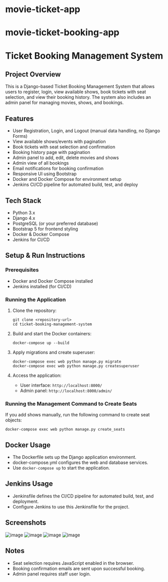 ﻿# movie-ticket-app
# movie-ticket-booking-app
# Ticket Booking Management System

## Project Overview
This is a Django-based Ticket Booking Management System that allows users to register, login, view available shows, book tickets with seat selection, and view their booking history. The system also includes an admin panel for managing movies, shows, and bookings.

## Features
- User Registration, Login, and Logout (manual data handling, no Django Forms)
- View available shows/events with pagination
- Book tickets with seat selection and confirmation
- Booking history page with pagination
- Admin panel to add, edit, delete movies and shows
- Admin view of all bookings
- Email notifications for booking confirmation
- Responsive UI using Bootstrap
- Docker and Docker Compose for environment setup
- Jenkins CI/CD pipeline for automated build, test, and deploy

## Tech Stack
- Python 3.x
- Django 4.x
- PostgreSQL (or your preferred database)
- Bootstrap 5 for frontend styling
- Docker & Docker Compose
- Jenkins for CI/CD

## Setup & Run Instructions

### Prerequisites
- Docker and Docker Compose installed
- Jenkins installed (for CI/CD)

### Running the Application
1. Clone the repository:
   ```
   git clone <repository-url>
   cd ticket-booking-management-system
   ```

2. Build and start the Docker containers:
   ```
   docker-compose up --build
   ```

3. Apply migrations and create superuser:
   ```
   docker-compose exec web python manage.py migrate
   docker-compose exec web python manage.py createsuperuser
   ```

4. Access the application:
   - User interface: `http://localhost:8000/`
   - Admin panel: `http://localhost:8000/admin/`

### Running the Management Command to Create Seats
If you add shows manually, run the following command to create seat objects:
```
docker-compose exec web python manage.py create_seats
```

## Docker Usage
- The Dockerfile sets up the Django application environment.
- docker-compose.yml configures the web and database services.
- Use `docker-compose up` to start the application.

## Jenkins Usage
- Jenkinsfile defines the CI/CD pipeline for automated build, test, and deployment.
- Configure Jenkins to use this Jenkinsfile for the project.

## Screenshots

![image](https://github.com/user-attachments/assets/56920501-1196-40be-9f72-18e75605941a)
![image](https://github.com/user-attachments/assets/32fbdb39-3a6c-45de-88b1-298b62d72be0)
![image](https://github.com/user-attachments/assets/6c6d0b15-ade2-4bb4-b77d-fb45e60ce310)
![image](https://github.com/user-attachments/assets/a4b170c3-91bc-4cd3-80c0-dcf69468d9f6)
## Notes
- Seat selection requires JavaScript enabled in the browser.
- Booking confirmation emails are sent upon successful booking.
- Admin panel requires staff user login.
